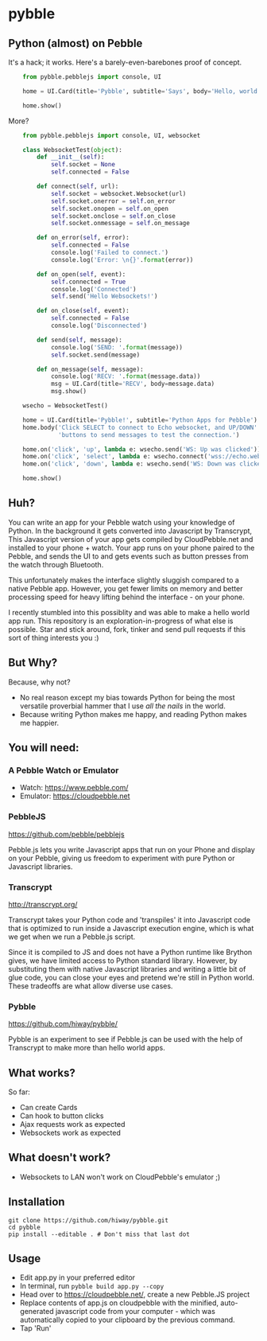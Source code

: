 # pybble


## Python (almost) on Pebble

It's a hack; it works. Here's a barely-even-barebones proof of concept.

```python
    from pybble.pebblejs import console, UI

    home = UI.Card(title='Pybble', subtitle='Says', body='Hello, world!')

    home.show()
```

More?

```python
    from pybble.pebblejs import console, UI, websocket

    class WebsocketTest(object):
        def __init__(self):
            self.socket = None
            self.connected = False

        def connect(self, url):
            self.socket = websocket.Websocket(url)
            self.socket.onerror = self.on_error
            self.socket.onopen = self.on_open
            self.socket.onclose = self.on_close
            self.socket.onmessage = self.on_message

        def on_error(self, error):
            self.connected = False
            console.log('Failed to connect.')
            console.log('Error: \n{}'.format(error))

        def on_open(self, event):
            self.connected = True
            console.log('Connected')
            self.send('Hello Websockets!')

        def on_close(self, event):
            self.connected = False
            console.log('Disconnected')

        def send(self, message):
            console.log('SEND: '.format(message))
            self.socket.send(message)

        def on_message(self, message):
            console.log('RECV: '.format(message.data))
            msg = UI.Card(title='RECV', body=message.data)
            msg.show()

    wsecho = WebsocketTest()

    home = UI.Card(title='Pybble!', subtitle='Python Apps for Pebble')
    home.body('Click SELECT to connect to Echo websocket, and UP/DOWN'
              'buttons to send messages to test the connection.')

    home.on('click', 'up', lambda e: wsecho.send('WS: Up was clicked'))
    home.on('click', 'select', lambda e: wsecho.connect('wss://echo.websocket.org'))
    home.on('click', 'down', lambda e: wsecho.send('WS: Down was clicked'))

    home.show()
```

## Huh?

You can write an app for your Pebble watch using your knowledge of 
Python. In the background it gets converted into Javascript
by Transcrypt, This Javascript version of your app gets compiled by 
CloudPebble.net and installed to your phone + watch. Your app 
runs on your phone paired to the Pebble, and sends the UI to and
gets events such as button presses from the watch through Bluetooth. 

This unfortunately makes the interface slightly sluggish compared 
to a native Pebble app. However, you get fewer limits on memory
and better processing speed for heavy lifting behind the 
interface - on your phone.

I recently stumbled into this possiblity and was able to make a hello
world app run. This repository is an exploration-in-progress of 
what else is possible. Star and stick around, fork, tinker and
send pull requests if this sort of thing interests you :)

## But Why?

Because, why not?

  - No real reason except my bias towards Python for being the most versatile 
    proverbial hammer that I use *all the nails* in the world.
  - Because writing Python makes me happy, and reading Python makes me happier.

## You will need:
### A Pebble Watch or Emulator

  - Watch: https://www.pebble.com/
  - Emulator:  https://cloudpebble.net


### PebbleJS

  https://github.com/pebble/pebblejs

Pebble.js lets you write Javascript apps that run on your Phone and
display on your Pebble, giving us freedom to experiment with
pure Python or Javascript libraries.


### Transcrypt

  http://transcrypt.org/

Transcrypt takes your Python code and 'transpiles' it into Javascript
code that is optimized to run inside a Javascript execution engine,
which is what we get when we run a Pebble.js script.

Since it is compiled to JS and does not have a Python runtime like
Brython gives, we have limited access to Python standard library.
However, by substituting them with native Javascript libraries and
writing a little bit of glue code, you can close your eyes and
pretend we're still in Python world. These tradeoffs are what allow
diverse use cases.


### Pybble

  https://github.com/hiway/pybble/

Pybble is an experiment to see if Pebble.js can be used with the help
of Transcrypt to make more than hello world apps.


## What works?

So far:
 - Can create Cards
 - Can hook to button clicks
 - Ajax requests work as expected
 - Websockets work as expected

## What doesn't work?

 - Websockets to LAN won't work on CloudPebble's emulator ;)

## Installation

    git clone https://github.com/hiway/pybble.git
    cd pybble
    pip install --editable . # Don't miss that last dot


## Usage

  - Edit app.py in your preferred editor
  - In terminal, run `pybble build app.py --copy`
  - Head over to https://cloudpebble.net/, create a new Pebble.JS project
  - Replace contents of app.js on cloudpebble with the minified,
    auto-generated javascript code from your computer - which was
    automatically copied to your clipboard by the previous command.
  - Tap 'Run'
